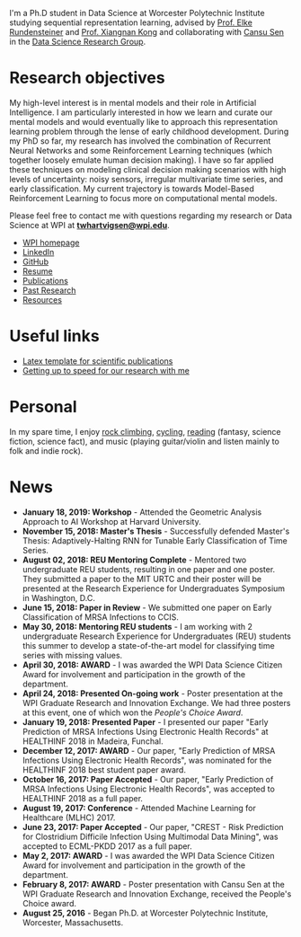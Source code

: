 I'm a Ph.D student in Data Science at Worcester Polytechnic Institute studying sequential representation learning, advised by [Prof. Elke Rundensteiner](https://www.wpi.edu/people/faculty/rundenst) and [Prof. Xiangnan Kong](https://web.cs.wpi.edu/~xkong/) and collaborating with [Cansu Sen](http://users.wpi.edu/~csen/) in the [Data Science Research Group](http://davis.wpi.edu:8180/DSRG/).

# Research objectives

My high-level interest is in mental models and their role in Artificial Intelligence. I am particularly interested in how we learn and curate our mental models and would eventually like to approach this representation learning problem through the lense of early childhood development. During my PhD so far, my research has involved the combination of Recurrent Neural Networks and some Reinforcement Learning techniques (which together loosely emulate human decision making). I have so far applied these techniques on modeling clinical decision making scenarios with high levels of uncertainty: noisy sensors, irregular multivariate time series, and early classification. My current trajectory is towards Model-Based Reinforcement Learning to focus more on computational mental models.

Please feel free to contact me with questions regarding my research or Data Science at WPI at **twhartvigsen@wpi.edu**.

- [WPI homepage](https://www.wpi.edu/people/doctoral-student/twhartvigsen)
- [LinkedIn](http://linkedin.com/in/thartvigsen)
- [GitHub](https://github.com/Thartvigsen)
- [Resume](/documents/Hartvigsen_resume.pdf)
- [Publications](/pages/publications.md)
- [Past Research](/pages/past_research.md)
- [Resources](/pages/resources.md)

# Useful links
* [Latex template for scientific publications](https://github.com/Thartvigsen/latex_template)
* [Getting up to speed for our research with me](pages/learning_resources.md)

# Personal

In my spare time, I enjoy [rock climbing](/images/climbing2.jpg), [cycling](/images/bike.jpg), [reading](https://www.goodreads.com/review/list/59979444) (fantasy, science fiction, science fact), and music (playing guitar/violin and listen mainly to folk and indie rock).

# News

- **January 18, 2019: Workshop** - Attended the Geometric Analysis Approach to AI Workshop at Harvard University.
- **November 15, 2018: Master's Thesis** - Successfully defended Master's Thesis: Adaptively-Halting RNN for Tunable Early Classification of Time Series.
- **August 02, 2018: REU Mentoring Complete** - Mentored two undergraduate REU students, resulting in one paper and one poster. They submitted a paper to the MIT URTC and their poster will be presented at the Research Experience for Undergraduates Symposium in Washington, D.C.
- **June 15, 2018: Paper in Review** - We submitted one paper on Early Classification of MRSA Infections to CCIS.
- **May 30, 2018: Mentoring REU students** - I am working with 2 undergraduate Research Experience for Undergraduates (REU) students this summer to develop a state-of-the-art model for classifying time series with missing values.
- **April 30, 2018: AWARD** - I was awarded the WPI Data Science Citizen Award for involvement and participation in the growth of the department.
- **April 24, 2018: Presented On-going work** - Poster presentation at the WPI Graduate Research and Innovation Exchange. We had three posters at this event, one of which won the *People's Choice Award*.
- **January 19, 2018: Presented Paper** - I presented our paper "Early Prediction of MRSA Infections Using Electronic Health Records" at HEALTHINF 2018 in Madeira, Funchal.
- **December 12, 2017: AWARD** - Our paper, "Early Prediction of MRSA Infections Using Electronic Health Records", was nominated for the HEALTHINF 2018 best student paper award.
- **October 16, 2017: Paper Accepted** - Our paper, "Early Prediction of MRSA Infections Using Electronic Health Records", was accepted to HEALTHINF 2018 as a full paper.
- **August 19, 2017: Conference** - Attended Machine Learning for Healthcare (MLHC) 2017.
- **June 23, 2017: Paper Accepted** - Our paper, "CREST - Risk Prediction for Clostridium Difficile Infection Using Multimodal Data Mining", was accepted to ECML-PKDD 2017 as a full paper.
- **May 2, 2017: AWARD** - I was awarded the WPI Data Science Citizen Award for involvement and participation in the growth of the department.
- **February 8, 2017: AWARD** - Poster presentation with Cansu Sen at the WPI Graduate Research and Innovation Exchange, received the People's Choice award.
- **August 25, 2016** - Began Ph.D. at Worcester Polytechnic Institute, Worcester, Massachusetts.

